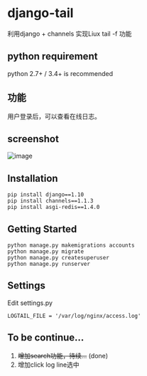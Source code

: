 django-tail
===========

利用django + channels 实现Liux tail -f 功能

## python requirement
python 2.7+ / 3.4+ is recommended

## 功能
用户登录后，可以查看在线日志。

## screenshot
![image](https://github.com/xianfuxing/django-tail/raw/master/static/images/sample.png)
## Installation
<pre>
<code>pip install django==1.10</code>
<code>pip install channels==1.1.3</code>
<code>pip install asgi-redis==1.4.0</code>
</pre>

## Getting Started
<pre>
<code>python manage.py makemigrations accounts</code>
<code>python manage.py migrate</code>
<code>python manage.py createsuperuser</code>
<code>python manage.py runserver</code>
</pre>

## Settings
Edit settings.py

<code>LOGTAIL_FILE = '/var/log/nginx/access.log'</code>

## To be continue...
1. ~~增加search功能，待续...~~ (done)
2. 增加click log line选中
